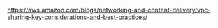 https://aws.amazon.com/blogs/networking-and-content-delivery/vpc-sharing-key-considerations-and-best-practices/

